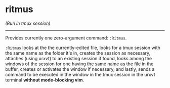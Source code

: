 # ritmus

*(Run in tmux session)*

---

Provides currently one zero-argument command: ``:Ritmus``.

``:Ritmus`` looks at the the currently-edited file, looks for a tmux session with the same name as the folder it's in, creates the session as necessary, attaches (using urxvt) to an existing session if found, looks among the windows of the session for one having the same name as the file in the buffer, creates or activates the window if necessary, and lastly, sends a command to be executed in the window in the tmux session in the urxvt terminal **without mode-blocking vim**.

